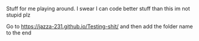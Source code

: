 Stuff for me playing around. I swear I can code better stuff than this im not stupid plz

Go to https://jazza-231.github.io/Testing-shit/ and then add the folder name to the end
